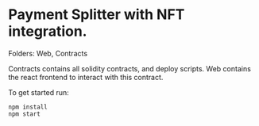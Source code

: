 # Payment Splitter with NFT integration.

Folders: Web, Contracts

Contracts contains all solidity contracts, and deploy scripts.
Web contains the react frontend to interact with this contract.

To get started run:
```shell
npm install
npm start
```
